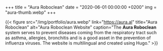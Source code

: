 +++
title = "Aura Roboclean"
date = "2020-06-01 00:00:00 +0200"
img = "aura-thumb.webp"
+++

{{< figure src="/img/portfolio/aura.webp" link="https://aura.al" title="Aura Roboclean" alt="Aura Roboclean Website" caption="The **Aura Roboclean** system serves to prevent diseases coming from the respiratory tract such as asthma, allergies, bronchitis and is a good asset in the prevention of influenza viruses. The website is multilingual and created using Hugo." >}}
